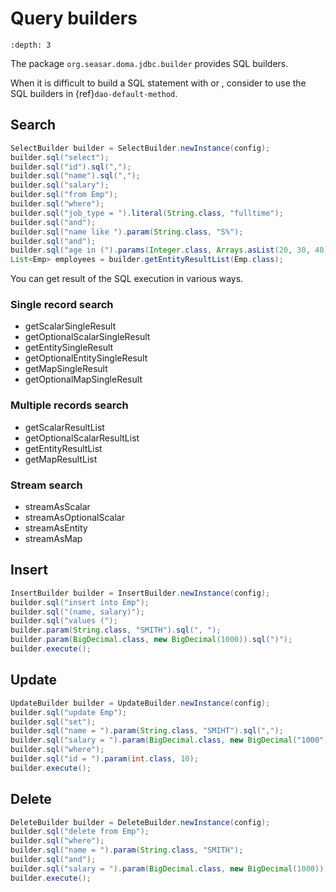 # Query builders

```{contents}
:depth: 3
```

The package `org.seasar.doma.jdbc.builder` provides SQL builders.

When it is difficult to build a SQL statement with [](../query/index.md) or [](../query-dsl.md),
consider to use the SQL builders in {ref}`dao-default-method`.

## Search

```java
SelectBuilder builder = SelectBuilder.newInstance(config);
builder.sql("select");
builder.sql("id").sql(",");
builder.sql("name").sql(",");
builder.sql("salary");
builder.sql("from Emp");
builder.sql("where");
builder.sql("job_type = ").literal(String.class, "fulltime");
builder.sql("and");
builder.sql("name like ").param(String.class, "S%");
builder.sql("and");
builder.sql("age in (").params(Integer.class, Arrays.asList(20, 30, 40)).sql(")");
List<Emp> employees = builder.getEntityResultList(Emp.class);
```

You can get result of the SQL execution in various ways.

### Single record search

- getScalarSingleResult
- getOptionalScalarSingleResult
- getEntitySingleResult
- getOptionalEntitySingleResult
- getMapSingleResult
- getOptionalMapSingleResult

### Multiple records search

- getScalarResultList
- getOptionalScalarResultList
- getEntityResultList
- getMapResultList

### Stream search

- streamAsScalar
- streamAsOptionalScalar
- streamAsEntity
- streamAsMap

## Insert

```java
InsertBuilder builder = InsertBuilder.newInstance(config);
builder.sql("insert into Emp");
builder.sql("(name, salary)");
builder.sql("values (");
builder.param(String.class, "SMITH").sql(", ");
builder.param(BigDecimal.class, new BigDecimal(1000)).sql(")");
builder.execute();
```

## Update

```java
UpdateBuilder builder = UpdateBuilder.newInstance(config);
builder.sql("update Emp");
builder.sql("set");
builder.sql("name = ").param(String.class, "SMIHT").sql(",");
builder.sql("salary = ").param(BigDecimal.class, new BigDecimal("1000"));
builder.sql("where");
builder.sql("id = ").param(int.class, 10);
builder.execute();
```

## Delete

```java
DeleteBuilder builder = DeleteBuilder.newInstance(config);
builder.sql("delete from Emp");
builder.sql("where");
builder.sql("name = ").param(String.class, "SMITH");
builder.sql("and");
builder.sql("salary = ").param(BigDecimal.class, new BigDecimal(1000));
builder.execute();
```
